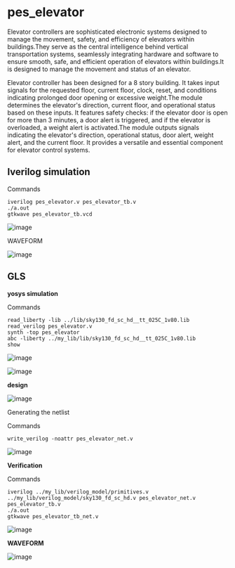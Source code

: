# pes_elevator
Elevator controllers are sophisticated electronic systems designed to manage the movement, safety, and efficiency of elevators within buildings.They serve as the central intelligence behind vertical transportation systems, seamlessly integrating hardware and software to ensure smooth, safe, and efficient operation of elevators within buildings.It is designed to manage the movement and status of an elevator. 

Elevator controller has been designed for a 8 story building. It takes input signals for the requested floor, current floor, clock, reset, and conditions indicating prolonged door opening or excessive weight.The module determines the elevator's direction, current floor, and operational status based on these inputs. It features safety checks: if the elevator door is open for more than 3 minutes, a door alert is triggered, and if the elevator is overloaded, a weight alert is activated.The module outputs signals indicating the elevator's direction, operational status, door alert, weight alert, and the current floor. It provides a versatile and essential component for elevator control systems.

## Iverilog simulation
Commands
```
iverilog pes_elevator.v pes_elevator_tb.v
./a.out
gtkwave pes_elevator_tb.vcd
```

![image](https://github.com/Anirudh-Ravi123/pes_elevator/assets/142154804/deb58f7a-ede0-41a1-9c10-ba6c871e550c)


WAVEFORM 

![image](https://github.com/Anirudh-Ravi123/pes_elevator/assets/142154804/da83baa3-b6d5-4a15-8873-ab938ff4a069)


## GLS 

**yosys simulation**


Commands

```
read_liberty -lib ../lib/sky130_fd_sc_hd__tt_025C_1v80.lib
read_verilog pes_elevator.v
synth -top pes_elevator
abc -liberty ../my_lib/lib/sky130_fd_sc_hd__tt_025C_1v80.lib
show
```

![image](https://github.com/Anirudh-Ravi123/pes_elevator/assets/142154804/67361018-03fd-48ac-af62-912d207355f4)


![image](https://github.com/Anirudh-Ravi123/pes_elevator/assets/142154804/8e5634f0-5e0d-4a81-acce-80dc4caf489e)


**design**

![image](https://github.com/Anirudh-Ravi123/pes_elevator/assets/142154804/bd91b7fc-aa57-44a5-ab05-36fda0aeef81)



Generating the netlist

Commands
```
write_verilog -noattr pes_elevator_net.v
```

![image](https://github.com/Anirudh-Ravi123/pes_elevator/assets/142154804/7f140452-4277-4270-b7eb-757ff7524e05)


**Verification**


Commands
```
iverilog ../my_lib/verilog_model/primitives.v ../my_lib/verilog_model/sky130_fd_sc_hd.v pes_elevator_net.v pes_elevator_tb.v
./a.out
gtkwave pes_elevator_tb_net.v
```

![image](https://github.com/Anirudh-Ravi123/pes_elevator/assets/142154804/72c5fa8d-92ab-48d8-a57c-7f38181686b8)


**WAVEFORM**

![image](https://github.com/Anirudh-Ravi123/pes_elevator/assets/142154804/fd8711f8-028c-456e-bfba-9244ac58acd6)


